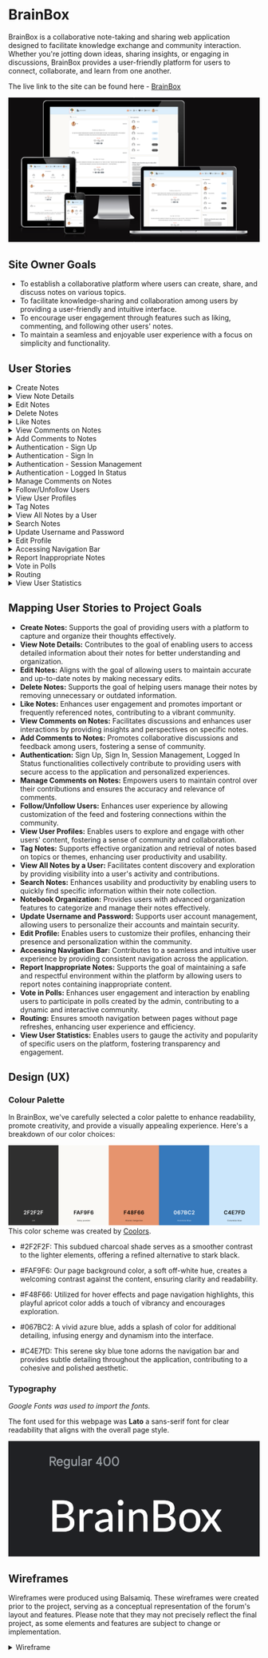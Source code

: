 # BrainBox

BrainBox is a collaborative note-taking and sharing web application designed to facilitate knowledge exchange and community interaction. Whether you're jotting down ideas, sharing insights, or engaging in discussions, BrainBox provides a user-friendly platform for users to connect, collaborate, and learn from one another.

The live link to the site can be found here - [BrainBox](https://brain-box-f-801a044f0f43.herokuapp.com/)

![site](docs/readme_images/brainbox-mockup.png)

## Site Owner Goals

- To establish a collaborative platform where users can create, share, and discuss notes on various topics.
- To facilitate knowledge-sharing and collaboration among users by providing a user-friendly and intuitive interface.
- To encourage user engagement through features such as liking, commenting, and following other users' notes.
- To maintain a seamless and enjoyable user experience with a focus on simplicity and functionality.

## User Stories

<details><summary>Create Notes</summary>

### Create Notes

**Description:** As a logged-in user, I can create new notes to capture and organize my thoughts, ideas, and information.

**Acceptance Criteria:**
>AC1: Upon accessing the note creation page, there should be input fields for title and content.

> AC2: After entering the title and content of the note, I should be able to successfully create the note.

> AC3: The newly created note should be visible in my notes collection and accessible for viewing and editing.
</details>

<details><summary>View Note Details</summary>

### View Note Details

**Description:** As a user, I can access the details of a single note to review its content and additional information.

**Acceptance Criteria:**
> AC1: When I click on a note, I should be redirected to a page displaying the full details of the note.

> AC2: The note details page should include the title, content, creation date, and any associated tags or categories.

> AC3: I should be able to navigate back to my notes collection from the note details page.
</details>

<details><summary>Edit Notes</summary>

### Edit Notes

**Description:** As the owner of a note, I can edit its contents to make updates or corrections.

**Acceptance Criteria:**
> AC1: On the note details page, there should be an option to edit the note's title and content.

> AC2: After making edits, I should be able to save the changes successfully.

> AC3: The updated note should reflect the changes immediately and accurately.
</details>

<details><summary>Delete Notes</summary>

### Delete Notes

**Description:** As the owner of a note, I can delete it to remove unnecessary or outdated information from my collection.

**Acceptance Criteria:**
> AC1: On the note details page, there should be an option to delete the note.

> AC2: After confirming the deletion, the note should be permanently removed from my notes collection.

> AC3: There should be a confirmation prompt to prevent accidental deletion of notes.
</details>

<details><summary>Like Notes</summary>

### Like Notes

**Description:** As a user, I can like notes to show appreciation and easily access important or frequently referenced information.

**Acceptance Criteria:**

>AC1: On the note details page, there should be an option to mark the note as liked.

>AC2: Liked notes should be visually distinguishable from other notes in the collection.

>AC3: There should be a dedicated page and/or filter for viewing all favorited notes for quick access.
</details>

<details><summary>View Comments on Notes</summary>

### View Comments on Notes

**Description:** As a user, I can read comments on notes to gain additional insights and perspectives.

**Acceptance Criteria:**

> AC1: On the note details page, all comments related to the note should be visible and accessible.

> AC2: Each comment should include the commenter's username, profile picture, and the time of the comment.

> AC3: Users should be able to scroll through comments if there are multiple comments on a note.
</details>

<details><summary>Add Comments to Notes</summary>

### Add Comments to Notes

**Description:** As a logged-in user, I can add comments to notes to contribute to discussions and provide feedback.

**Acceptance Criteria:**

> AC1: On the note details page, there should be a comment section where users can input their comments.

> AC2: After entering a comment, it should be displayed below the note along with the user's username and profile picture.

> AC3: Comments should be displayed in chronological order, with the newest comments appearing at the top.
</details>

<details><summary>Authentication - Sign Up</summary>

### Authentication - Sign Up

**Description:** As a user, I can create a new account to access all features available for registered users.

**Acceptance Criteria:**

> AC1: There should be a sign-up page with input fields for username and password.

> AC2: After submitting valid sign-up information, the user should receive a confirmation message and be redirected to the login page.

> AC3: Newly registered users should be able to log in immediately after signing up.
</details>

<details><summary>Authentication - Sign In</summary>

### Authentication - Sign In

**Description:** As a user, I can log in to the application to access functionalities reserved for logged-in users.

**Acceptance Criteria:**

> AC1: There should be a login page with input fields for username and password.

> AC2: After entering valid login credentials, the user should be authenticated and redirected to the home page.

> AC3: Logged-in users should have access to additional features and personalized content.
</details>

<details><summary>Authentication - Session Management</summary>

### Authentication - Session Management

**Description:** As a user, I can maintain my logged-in status even after refreshing the page until I choose to log out.

**Acceptance Criteria:**

> AC1: After logging in, the user's session should remain active across page refreshes and browser sessions.

> AC2: The user should not be required to log in again unless they explicitly log out or their session expires.

> AC3: Session management should handle scenarios such as idle timeouts and session expiration gracefully, notifying the user and prompting them to re-authenticate if necessary.
</details>

<details><summary>Authentication - Logged In Status</summary>

### Authentication - Logged In Status

**Description:** As a user, I can determine if I'm currently logged in to the application.

**Acceptance Criteria:**

> AC1: The application should display the user's logged-in status prominently, such as showing the user's username or profile picture.

> AC2: The logged-in status should persist across different pages and sessions until the user chooses to log out.

> AC3: There should be a clear indication when the user is not logged in, prompting them to sign in to access restricted content.
</details>

<details><summary>Manage Comments on Notes</summary>

### Manage Comments on Notes

**Description:** As the owner of a comment, I can delete or edit my comments for control over my contributions.

**Acceptance Criteria:**

> AC1: Each comment should have options for editing and deleting visible only to the comment owner.

> AC2: After selecting the edit option, the comment text should become editable, allowing the user to make changes.

> AC3: After selecting the delete option, a confirmation prompt should appear to prevent accidental deletion of comments.
</details>

<details><summary>Follow/Unfollow Users</summary>

### Follow/Unfollow Users

**Description:** As a logged-in user, I can choose to follow or unfollow other users to customize my feed.

**Acceptance Criteria:**

> AC1: There should be a follow button on each user's profile page.

> AC2: Clicking on the follow button should add the user to my list of followed users.

> AC3: The follow button should change to an unfollow button after I've followed the user.
</details>

<details><summary>View User Profiles</summary>

### View User Profiles

**Description:** As a user, I can visit other users' profiles to explore their notes and learn more about them.

**Acceptance Criteria:**

> AC1: There should be a clickable link or button on each note indicating the author's username/picture.

> AC2: Clicking on a user's username and/or profile picture should redirect me to their profile page.

> AC3: The profile page should display the user's bio, profile picture, and a list of their posted notes.
</details>

<details><summary>Tag Notes</summary>

### Tag Notes

**Description:** As a user, I can assign tags or categories to my notes to organize them based on topics or themes.

**Acceptance Criteria:**

> AC1: When creating or editing a note, there should be an option to add tags from a predefined list or enter them manually.

> AC2: Tags should be visible on the note details page and clickable to filter notes by the selected tag.

> AC3: Each note can have multiple tags assigned to it for comprehensive organization.
</details>

<details><summary>View All Notes by a User</summary>

### View All Notes by a User

**Description:** As a user, I can see all notes made by a specific user to catch up on their activity or explore their content further.

**Acceptance Criteria:**

> AC1: There should be a collection of all notes taken by a specific user displayed on that person's profile page.

> AC2: The notes should be in customized maps displayed in rows and columns of the user's profile page.

> AC3: There should be a button/tab with the user's liked notes on their profile page.
</details>

<details><summary>Search Notes</summary>

### Search Notes

**Description:** As a user, I can search for notes using keywords or filters to quickly find specific information within my collection.

**Acceptance Criteria:**

> AC1: On the notes collection page, there should be a search bar for entering keywords or filters.

> AC2: Upon entering a search query, the application should filter and display notes matching the search criteria in real-time.

> AC3: The search functionality should support partial matches and be case-insensitive for improved usability.
</details>

<details><summary>Update Username and Password</summary>

### Update Username and Password

**Description:** As a logged-in user, I can update my username and password for security and personalization purposes so that I can maintain control over my account and access.

**Acceptance Criteria:**

> AC1: There should be an option to update username and password accessible from the users account settings.

> AC2: Clicking on the update username option should allow the user to enter a new username and verify the changes.

> AC3: Similarly, clicking on the update password option should allow the user to enter a new password and verify the changes.
</details>

<details><summary>Edit Profile</summary>

### Edit Profile

**Description:** As a logged-in user, I can edit my profile information, including profile picture and bio.

**Acceptance Criteria:**

> AC1: There should be an edit profile option accessible from my profile page.

> AC2: Clicking on the edit profile option should open a form where I can update my profile picture, bio, and other information.

> AC3: After making changes, I should be able to save the updates successfully.
</details>

<details><summary>Accessing Navigation Bar</summary>

### Accessing Navigation Bar

**Description:** As a user, I can access a navigation bar from every page for easy navigation.

**Acceptance Criteria:**

> AC1: When I visit any page of the application, I should see a navigation bar displayed at the top of the screen.

> AC2: The navigation bar should include links/buttons to navigate to different sections of the application, such as Home, Notes, Profile, etc.

> AC3: Clicking on any link/button in the navigation bar should take me to the corresponding page without page refresh.
</details>

<details><summary>Report Inappropriate Notes</summary>

### Report Inappropriate Notes

**Description:** As a user, I can report notes that contain inappropriate content or violate community guidelines to maintain a safe and respectful environment within the platform.

**Acceptance Criteria:**

> AC1: There should be a visible option or button on each note to report it as inappropriate.

> AC2: After selecting the report option, a form or prompt should appear to provide details or reasons for the report.

> AC3: Users should receive confirmation of their report submission.

> AC4: Reported notes should be flagged for review by moderators or administrators to determine appropriate action.
</details>

<details><summary>Vote in Polls</summary>

### Vote in Polls

**Description:** As a user, I can participate in polls created by the admin to share my opinion on various topics or questions.

**Acceptance Criteria:**

> AC1: Polls should be visible and accessible to logged-in users on the platform.

> AC2: Each poll should include options for users to select their preferred choice or answer.

> AC3: After submitting my vote, the poll should update to reflect the overall voting results.

> AC4: Users should only be allowed to vote once in each poll to maintain voting integrity and accuracy.

> AC5: The poll results should be visible to all users after voting, providing transparency and engagement.
</details>

<details><summary>Routing</summary>

### Routing

**Description:** Users can move between pages seamlessly without page refresh for a smooth browsing experience, allowing efficient navigation throughout the application.

**Acceptance Criteria:**

> AC1: Transitioning between pages should not result in any noticeable delays or page refreshes.

> AC2: The URL in the browser should update dynamically based on the current page, allowing for bookmarking and sharing.

> AC3: Routing should support browser history navigation, enabling users to go back and forward between visited pages.
</details>

<details><summary>View User Statistics</summary>

### View User Statistics

**Description:** Users can see statistics about a specific user, such as bio, number of notes, followers, and following, to gauge their activity and popularity on the platform.

**Acceptance Criteria:**

> AC1: The user's profile page should display their bio, profile picture, number of posted notes, followers, and following count.

> AC2: The statistics should be updated in real-time to reflect any changes in the user's activity.
</details>

## Mapping User Stories to Project Goals

- **Create Notes:** Supports the goal of providing users with a platform to capture and organize their thoughts effectively.
- **View Note Details:** Contributes to the goal of enabling users to access detailed information about their notes for better understanding and organization.
- **Edit Notes:** Aligns with the goal of allowing users to maintain accurate and up-to-date notes by making necessary edits.
- **Delete Notes:** Supports the goal of helping users manage their notes by removing unnecessary or outdated information.
- **Like Notes:** Enhances user engagement and promotes important or frequently referenced notes, contributing to a vibrant community.
- **View Comments on Notes:** Facilitates discussions and enhances user interactions by providing insights and perspectives on specific notes.
- **Add Comments to Notes:** Promotes collaborative discussions and feedback among users, fostering a sense of community.
- **Authentication:** Sign Up, Sign In, Session Management, Logged In Status functionalities collectively contribute to providing users with secure access to the application and personalized experiences.
- **Manage Comments on Notes:** Empowers users to maintain control over their contributions and ensures the accuracy and relevance of comments.
- **Follow/Unfollow Users:** Enhances user experience by allowing customization of the feed and fostering connections within the community.
- **View User Profiles:** Enables users to explore and engage with other users' content, fostering a sense of community and collaboration.
- **Tag Notes:** Supports effective organization and retrieval of notes based on topics or themes, enhancing user productivity and usability.
- **View All Notes by a User:** Facilitates content discovery and exploration by providing visibility into a user's activity and contributions.
- **Search Notes:** Enhances usability and productivity by enabling users to quickly find specific information within their note collection.
- **Notebook Organization:** Provides users with advanced organization features to categorize and manage their notes effectively.
- **Update Username and Password:** Supports user account management, allowing users to personalize their accounts and maintain security.
- **Edit Profile:** Enables users to customize their profiles, enhancing their presence and personalization within the community.
- **Accessing Navigation Bar:** Contributes to a seamless and intuitive user experience by providing consistent navigation across the application.
- **Report Inappropriate Notes:** Supports the goal of maintaining a safe and respectful environment within the platform by allowing users to report notes containing inappropriate content.
- **Vote in Polls:** Enhances user engagement and interaction by enabling users to participate in polls created by the admin, contributing to a dynamic and interactive community.
- **Routing:** Ensures smooth navigation between pages without page refreshes, enhancing user experience and efficiency.
- **View User Statistics:** Enables users to gauge the activity and popularity of specific users on the platform, fostering transparency and engagement.

## Design (UX)

### Colour Palette

In BrainBox, we've carefully selected a color palette to enhance readability, promote creativity, and provide a visually appealing experience. Here's a breakdown of our color choices:

![Color Palette](docs/readme_images/color-palette.png)
This color scheme was created by [Coolors](https://coolors.co/).

- #2F2F2F: This subdued charcoal shade serves as a smoother contrast to the lighter elements, offering a refined alternative to stark black.

- #FAF9F6: Our page background color, a soft off-white hue, creates a welcoming contrast against the content, ensuring clarity and readability.

- #F48F66: Utilized for hover effects and page navigation highlights, this playful apricot color adds a touch of vibrancy and encourages exploration.

- #067BC2: A vivid azure blue, adds a splash of color for additional detailing, infusing energy and dynamism into the interface.

- #C4E7fD: This serene sky blue tone adorns the navigation bar and provides subtle detailing throughout the application, contributing to a cohesive and polished aesthetic.

### Typography

*Google Fonts was used to import the fonts.*

The font used for this webpage was **Lato** a sans-serif font for clear readability that aligns with the overall page style.

![Lato Font Example](docs/readme_images/lato-font.png)

## Wireframes

Wireframes were produced using Balsamiq. These wireframes were created prior to the project, serving as a conceptual representation of the forum's layout and features. Please note that they may not precisely reflect the final project, as some elements and features are subject to change or implementation. 

<details>

<summary>Wireframe</summary>

![BrainBox Wireframe](docs/wireframe/brainbox-wireframe.png)
</details>

